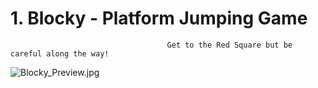 # 1. Blocky - Platform Jumping Game
                                       Get to the Red Square but be careful along the way!
                            
![Blocky_Preview.jpg](https://github.com/jachiang1216/Python-Projects/blob/master/Blocky/img/Blocky_Preview.jpg)
